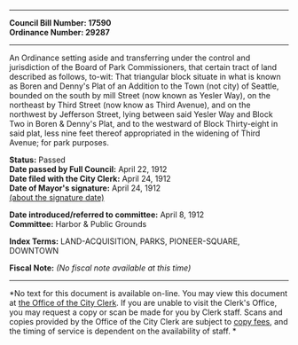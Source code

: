 * * * * *  
  
**Council Bill Number: [](#h0)[](#h2)17590**   
**Ordinance Number: 29287**  
  
* * * * *  
  
An Ordinance setting aside and transferring under the control and jurisdiction of the Board of Park Commissioners, that certain tract of land described as follows, to-wit: That triangular block situate in what is known as Boren and Denny's Plat of an Addition to the Town (not city) of Seattle, bounded on the south by mill Street (now known as Yesler Way), on the northeast by Third Street (now know as Third Avenue), and on the northwest by Jefferson Street, lying between said Yesler Way and Block Two in Boren & Denny's Plat, and to the westward of Block Thirty-eight in said plat, less nine feet thereof appropriated in the widening of Third Avenue; for park purposes.  
  
**Status:** Passed   
**Date passed by Full Council:** April 22, 1912   
**Date filed with the City Clerk:** April 24, 1912   
**Date of Mayor's signature:** April 24, 1912   
[(about the signature date)](/~public/approvaldate.htm)   
  
  
**Date introduced/referred to committee:** April 8, 1912   
**Committee:** Harbor & Public Grounds   
  
**Index Terms:** LAND-ACQUISITION, PARKS, PIONEER-SQUARE, DOWNTOWN  
  
**Fiscal Note:** *(No fiscal note available at this time)*  
  
* * * * *  
  
*No text for this document is available on-line. You may view this document at [the Office of the City Clerk](http://www.seattle.gov/leg/clerk/contactUs.htm). If you are unable to visit the Clerk's Office, you may request a copy or scan be made for you by Clerk staff. Scans and copies provided by the Office of the City Clerk are subject to [copy fees](http://clerk.seattle.gov/~public/clerkfees.htm), and the timing of service is dependent on the availability of staff. *  
  
  
